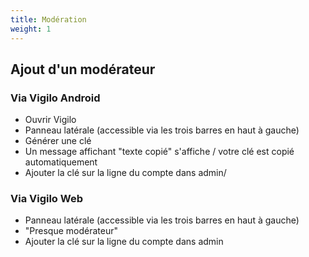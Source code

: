 ```yaml
---
title: Modération
weight: 1
---
```


## Ajout d'un modérateur 

### Via Vigilo Android

* Ouvrir Vigilo
* Panneau latérale (accessible via les trois barres en haut à gauche)
* Générer une clé
* Un message affichant "texte copié" s'affiche / votre clé est copié automatiquement
* Ajouter la clé sur la ligne du compte dans admin/

### Via Vigilo Web


* Panneau latérale (accessible via les trois barres en haut à gauche)
* "Presque modérateur"
* Ajouter la clé sur la ligne du compte dans admin
